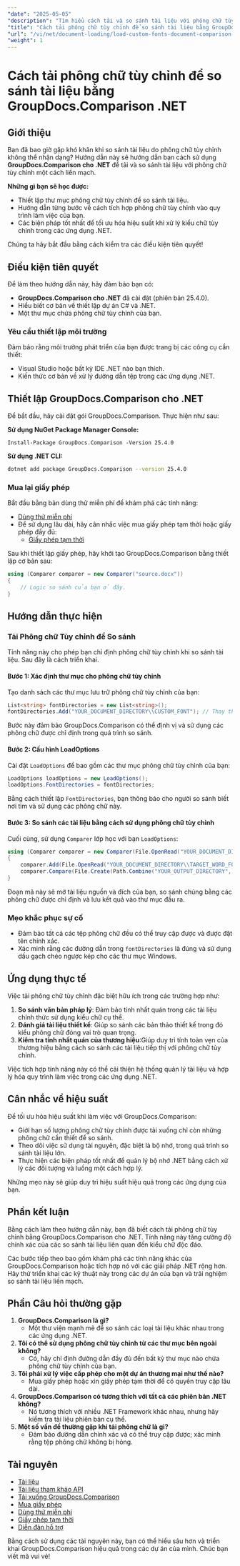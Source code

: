 ```yaml
---
"date": "2025-05-05"
"description": "Tìm hiểu cách tải và so sánh tài liệu với phông chữ tùy chỉnh một cách liền mạch bằng GroupDocs.Comparison cho .NET. Làm theo hướng dẫn từng bước và các biện pháp thực hành tốt nhất."
"title": "Cách tải phông chữ tùy chỉnh để so sánh tài liệu bằng GroupDocs.Comparison .NET"
"url": "/vi/net/document-loading/load-custom-fonts-document-comparison-groupdocs-net/"
"weight": 1
---
```


# Cách tải phông chữ tùy chỉnh để so sánh tài liệu bằng GroupDocs.Comparison .NET

## Giới thiệu

Bạn đã bao giờ gặp khó khăn khi so sánh tài liệu do phông chữ tùy chỉnh không thể nhận dạng? Hướng dẫn này sẽ hướng dẫn bạn cách sử dụng **GroupDocs.Comparison cho .NET** để tải và so sánh tài liệu với phông chữ tùy chỉnh một cách liền mạch. 

**Những gì bạn sẽ học được:**
- Thiết lập thư mục phông chữ tùy chỉnh để so sánh tài liệu.
- Hướng dẫn từng bước về cách tích hợp phông chữ tùy chỉnh vào quy trình làm việc của bạn.
- Các biện pháp tốt nhất để tối ưu hóa hiệu suất khi xử lý kiểu chữ tùy chỉnh trong các ứng dụng .NET.

Chúng ta hãy bắt đầu bằng cách kiểm tra các điều kiện tiên quyết!

## Điều kiện tiên quyết

Để làm theo hướng dẫn này, hãy đảm bảo bạn có:

- **GroupDocs.Comparison cho .NET** đã cài đặt (phiên bản 25.4.0).
- Hiểu biết cơ bản về thiết lập dự án C# và .NET.
- Một thư mục chứa phông chữ tùy chỉnh của bạn.

### Yêu cầu thiết lập môi trường
Đảm bảo rằng môi trường phát triển của bạn được trang bị các công cụ cần thiết:
- Visual Studio hoặc bất kỳ IDE .NET nào bạn thích.
- Kiến thức cơ bản về xử lý đường dẫn tệp trong các ứng dụng .NET.

## Thiết lập GroupDocs.Comparison cho .NET

Để bắt đầu, hãy cài đặt gói GroupDocs.Comparison. Thực hiện như sau:

**Sử dụng NuGet Package Manager Console:**

```shell
Install-Package GroupDocs.Comparison -Version 25.4.0
```

**Sử dụng .NET CLI:**

```bash
dotnet add package GroupDocs.Comparison --version 25.4.0
```

### Mua lại giấy phép

Bắt đầu bằng bản dùng thử miễn phí để khám phá các tính năng:
- [Dùng thử miễn phí](https://releases.groupdocs.com/comparison/net/)
- Để sử dụng lâu dài, hãy cân nhắc việc mua giấy phép tạm thời hoặc giấy phép đầy đủ:
  - [Giấy phép tạm thời](https://purchase.groupdocs.com/temporary-license/)

Sau khi thiết lập giấy phép, hãy khởi tạo GroupDocs.Comparison bằng thiết lập cơ bản sau:

```csharp
using (Comparer comparer = new Comparer("source.docx"))
{
    // Logic so sánh của bạn ở đây.
}
```

## Hướng dẫn thực hiện

### Tải Phông chữ Tùy chỉnh để So sánh

Tính năng này cho phép bạn chỉ định phông chữ tùy chỉnh khi so sánh tài liệu. Sau đây là cách triển khai.

#### Bước 1: Xác định thư mục cho phông chữ tùy chỉnh

Tạo danh sách các thư mục lưu trữ phông chữ tùy chỉnh của bạn:

```csharp
List<string> fontDirectories = new List<string>();
fontDirectories.Add("YOUR_DOCUMENT_DIRECTORY\\CUSTOM_FONT"); // Thay thế bằng đường dẫn thư mục phông chữ tùy chỉnh của bạn.
```

Bước này đảm bảo GroupDocs.Comparison có thể định vị và sử dụng các phông chữ được chỉ định trong quá trình so sánh.

#### Bước 2: Cấu hình LoadOptions

Cài đặt `LoadOptions` để bao gồm các thư mục phông chữ tùy chỉnh của bạn:

```csharp
LoadOptions loadOptions = new LoadOptions();
loadOptions.FontDirectories = fontDirectories;
```

Bằng cách thiết lập `FontDirectories`, bạn thông báo cho người so sánh biết nơi tìm và sử dụng các phông chữ này.

#### Bước 3: So sánh các tài liệu bằng cách sử dụng phông chữ tùy chỉnh

Cuối cùng, sử dụng `Comparer` lớp học với bạn `LoadOptions`:

```csharp
using (Comparer comparer = new Comparer(File.OpenRead("YOUR_DOCUMENT_DIRECTORY\\SOURCE_WORD_FONT"), loadOptions))
{
    comparer.Add(File.OpenRead("YOUR_DOCUMENT_DIRECTORY\\TARGET_WORD_FONT"));
    comparer.Compare(File.Create(Path.Combine("YOUR_OUTPUT_DIRECTORY", "RESULT_WORD_FONT")));
}
```

Đoạn mã này sẽ mở tài liệu nguồn và đích của bạn, so sánh chúng bằng các phông chữ được chỉ định và lưu kết quả vào thư mục đầu ra.

### Mẹo khắc phục sự cố

- Đảm bảo tất cả các tệp phông chữ đều có thể truy cập được và được đặt tên chính xác.
- Xác minh rằng các đường dẫn trong `fontDirectories` là đúng và sử dụng dấu gạch chéo ngược kép cho các thư mục Windows.

## Ứng dụng thực tế

Việc tải phông chữ tùy chỉnh đặc biệt hữu ích trong các trường hợp như:

1. **So sánh văn bản pháp lý**: Đảm bảo tính nhất quán trong các tài liệu chính thức sử dụng kiểu chữ cụ thể.
2. **Đánh giá tài liệu thiết kế**: Giúp so sánh các bản thảo thiết kế trong đó kiểu phông chữ đóng vai trò quan trọng.
3. **Kiểm tra tính nhất quán của thương hiệu**:Giúp duy trì tính toàn vẹn của thương hiệu bằng cách so sánh các tài liệu tiếp thị với phông chữ tùy chỉnh.

Việc tích hợp tính năng này có thể cải thiện hệ thống quản lý tài liệu và hợp lý hóa quy trình làm việc trong các ứng dụng .NET.

## Cân nhắc về hiệu suất

Để tối ưu hóa hiệu suất khi làm việc với GroupDocs.Comparison:
- Giới hạn số lượng phông chữ tùy chỉnh được tải xuống chỉ còn những phông chữ cần thiết để so sánh.
- Theo dõi việc sử dụng tài nguyên, đặc biệt là bộ nhớ, trong quá trình so sánh tài liệu lớn.
- Thực hiện các biện pháp tốt nhất để quản lý bộ nhớ .NET bằng cách xử lý các đối tượng và luồng một cách hợp lý.

Những mẹo này sẽ giúp duy trì hiệu suất hiệu quả trong các ứng dụng của bạn.

## Phần kết luận

Bằng cách làm theo hướng dẫn này, bạn đã biết cách tải phông chữ tùy chỉnh bằng GroupDocs.Comparison cho .NET. Tính năng này tăng cường độ chính xác của các so sánh tài liệu liên quan đến kiểu chữ độc đáo. 

Các bước tiếp theo bao gồm khám phá các tính năng khác của GroupDocs.Comparison hoặc tích hợp nó với các giải pháp .NET rộng hơn. Hãy thử triển khai các kỹ thuật này trong các dự án của bạn và trải nghiệm so sánh tài liệu liền mạch.

## Phần Câu hỏi thường gặp

1. **GroupDocs.Comparison là gì?**
   - Một thư viện mạnh mẽ để so sánh các loại tài liệu khác nhau trong các ứng dụng .NET.
2. **Tôi có thể sử dụng phông chữ tùy chỉnh từ các thư mục bên ngoài không?**
   - Có, hãy chỉ định đường dẫn đầy đủ đến bất kỳ thư mục nào chứa phông chữ tùy chỉnh của bạn.
3. **Tôi phải xử lý việc cấp phép cho một dự án thương mại như thế nào?**
   - Mua giấy phép hoặc xin giấy phép tạm thời để có quyền truy cập lâu dài.
4. **GroupDocs.Comparison có tương thích với tất cả các phiên bản .NET không?**
   - Nó tương thích với nhiều .NET Framework khác nhau, nhưng hãy kiểm tra tài liệu phiên bản cụ thể.
5. **Một số vấn đề thường gặp khi tải phông chữ là gì?**
   - Đảm bảo đường dẫn chính xác và có thể truy cập được; xác minh rằng tệp phông chữ không bị hỏng.

## Tài nguyên
- [Tài liệu](https://docs.groupdocs.com/comparison/net/)
- [Tài liệu tham khảo API](https://reference.groupdocs.com/comparison/net/)
- [Tải xuống GroupDocs.Comparison](https://releases.groupdocs.com/comparison/net/)
- [Mua giấy phép](https://purchase.groupdocs.com/buy)
- [Dùng thử miễn phí](https://releases.groupdocs.com/comparison/net/)
- [Giấy phép tạm thời](https://purchase.groupdocs.com/temporary-license/)
- [Diễn đàn hỗ trợ](https://forum.groupdocs.com/c/comparison/)

Bằng cách sử dụng các tài nguyên này, bạn có thể hiểu sâu hơn và triển khai GroupDocs.Comparison hiệu quả trong các dự án của mình. Chúc bạn viết mã vui vẻ!